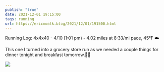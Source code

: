 ```yaml
---
publish: "true"
date: 2021-12-01 19:15:00
tags: running
url: https://ericmwalk.blog/2021/12/01/191500.html
---
```


Running Log: 4x4x40 - 4/10 (1:01 pm) - 4.02 miles at 8:33/mi pace, 45°F ☁️

This one I turned into a grocery store run as we needed a couple things for dinner tonight and breakfast tomorrow.🏃‍♂️

![](https://ericmwalk.blog/uploads/2021/5ae53dd858.jpg)